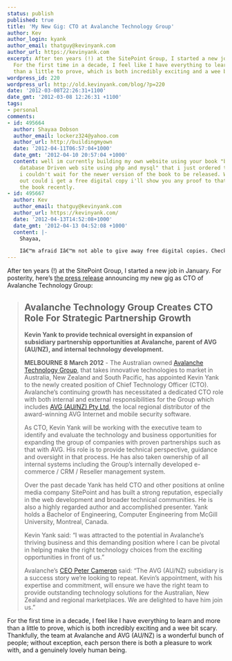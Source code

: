 ```yaml
---
status: publish
published: true
title: 'My New Gig: CTO at Avalanche Technology Group'
author: Kev
author_login: kyank
author_email: thatguy@kevinyank.com
author_url: https://kevinyank.com
excerpt: After ten years (!) at the SitePoint Group, I started a new job in January.
  For the first time in a decade, I feel like I have everything to learn and more
  than a little to prove, which is both incredibly exciting and a wee bit scary.
wordpress_id: 220
wordpress_url: http://old.kevinyank.com/blog/?p=220
date: '2012-03-08T22:26:31+1100'
date_gmt: '2012-03-08 12:26:31 +1100'
tags:
- personal
comments:
- id: 495664
  author: Shayaa Dobson
  author_email: lockerz324@yahoo.com
  author_url: http://buildingmyown
  date: '2012-04-11T06:57:04+1000'
  date_gmt: '2012-04-10 20:57:04 +1000'
  content: well im currently building my own website using your book "build your own
    database Driven web site using php and mysql" that i just ordered that came today
    i couldn't wait for the newer version of the book to be released. When it comes
    out could i get a free digital copy i'll show you any proof to that i purchased
    the book recently.
- id: 495667
  author: Kev
  author_email: thatguy@kevinyank.com
  author_url: https://kevinyank.com/
  date: '2012-04-13T14:52:08+1000'
  date_gmt: '2012-04-13 04:52:08 +1000'
  content: |-
    Shayaa,

    Iâ€™m afraid Iâ€™m not able to give away free digital copies. Check with the support team at SitePoint; Iâ€™m sure theyâ€™ll be able to offer you a generous discount on the new edition at the very least.
---
```

<p>After ten years (!) at the SitePoint Group, I started a new job in January. For posterity, here’s <a href="http://www.avg.com.au/news/cto-appointment-kevin-yank/">the press release</a> announcing my new gig as CTO of Avalanche Technology Group:</p>
<blockquote>
<h2>Avalanche Technology Group Creates CTO Role For Strategic Partnership Growth</h2>
<p><strong>Kevin Yank to provide technical oversight in expansion of subsidiary partnership opportunities at Avalanche, parent of AVG (AU/NZ), and internal technology development.</strong></p>
<p><strong>MELBOURNE 8 March 2012</strong> - The Australian owned <a href="http://www.avalanche.com.au/">Avalanche Technology Group</a>, that takes innovative technologies to market in Australia, New Zealand and South Pacific, has appointed Kevin Yank to the newly created position of Chief Technology Officer (CTO).<br />
  Avalanche’s continuing growth has necessitated a dedicated CTO role with both internal and external responsibilities for the Group which includes <a href="http://www.avg.com.au/">AVG (AU/NZ) Pty Ltd</a>, the local regional distributor of the award-winning AVG Internet and mobile security software.</p>
<p>As CTO, Kevin Yank will be working with the executive team to identify and evaluate the technology and business opportunities for expanding the group of companies with proven partnerships such as that with AVG. His role is to provide technical perspective, guidance and oversight in that process. He has also taken ownership of all internal systems including the Group’s internally developed e-commerce / CRM / Reseller management system.</p>
<p>Over the past decade Yank has held CTO and other positions at online media company SitePoint and has built a strong reputation, especially in the web development and broader technical communities. He is also a highly regarded author and accomplished presenter. Yank holds a Bachelor of Engineering, Computer Engineering from McGill University, Montreal, Canada.</p>
<p>Kevin Yank said: “I was attracted to the potential in Avalanche’s thriving business and this demanding position where I can be pivotal in helping make the right technology choices from the exciting opportunities in front of us.”</p>
<p>Avalanche’s <a href="http://www.avalanche.com.au/aboutus/meet-the-team/">CEO Peter Cameron</a> said: “The AVG (AU/NZ) subsidiary is a success story we’re looking to repeat. Kevin’s appointment, with his expertise and commitment, will ensure we have the right team to provide outstanding technology solutions for the Australian, New Zealand and regional marketplaces.  We are delighted to have him join us.”</p>
</blockquote>
<p>For the first time in a decade, I feel like I have everything to learn and more than a little to prove, which is both incredibly exciting and a wee bit scary. Thankfully, the team at Avalanche and AVG (AU/NZ) is a wonderful bunch of people; without exception, each person there is both a pleasure to work with, and a genuinely lovely human being.</p>
